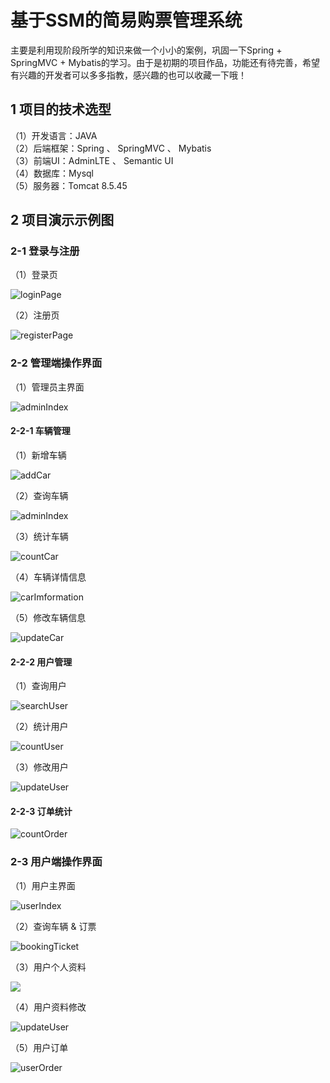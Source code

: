 # 基于SSM的简易购票管理系统

  主要是利用现阶段所学的知识来做一个小小的案例，巩固一下Spring + SpringMVC + Mybatis的学习。由于是初期的项目作品，功能还有待完善，希望有兴趣的开发者可以多多指教，感兴趣的也可以收藏一下哦！

## 1 项目的技术选型
  
（1）开发语言：JAVA  
（2）后端框架：Spring 、 SpringMVC 、 Mybatis  
（3）前端UI：AdminLTE 、 Semantic UI  
（4）数据库：Mysql  
（5）服务器：Tomcat 8.5.45  
  
## 2 项目演示示例图
  
### 2-1 登录与注册

  （1）登录页
   
![loginPage](https://github.com/LcmBlog/SSM-Ticketing-System/blob/master/project_presentation_images/loginPage.PNG)
 
  （2）注册页
   
![registerPage](https://github.com/LcmBlog/SSM-Ticketing-System/blob/master/project_presentation_images/loginPage.PNG)
 
### 2-2 管理端操作界面

  （1）管理员主界面
   
![adminIndex](https://github.com/LcmBlog/SSM-Ticketing-System/blob/master/project_presentation_images/admin/adminIndex.PNG)

#### 2-2-1 车辆管理

  （1）新增车辆
   
![addCar](https://github.com/LcmBlog/SSM-Ticketing-System/blob/master/project_presentation_images/admin/addCar.PNG)

  （2）查询车辆
   
![adminIndex](https://github.com/LcmBlog/SSM-Ticketing-System/blob/master/project_presentation_images/admin/adminIndex.PNG)

  （3）统计车辆
   
![countCar](https://github.com/LcmBlog/SSM-Ticketing-System/blob/master/project_presentation_images/admin/countCar.PNG)

  （4）车辆详情信息
   
![carImformation](https://github.com/LcmBlog/SSM-Ticketing-System/blob/master/project_presentation_images/admin/adminIndex.PNG)

  （5）修改车辆信息
   
![updateCar](https://github.com/LcmBlog/SSM-Ticketing-System/blob/master/project_presentation_images/admin/updateCar.PNG)

#### 2-2-2 用户管理

  （1）查询用户
   
![searchUser](https://github.com/LcmBlog/SSM-Ticketing-System/blob/master/project_presentation_images/admin/searchUser.PNG)

  （2）统计用户
   
![countUser](https://github.com/LcmBlog/SSM-Ticketing-System/blob/master/project_presentation_images/admin/countUser.PNG)

  （3）修改用户
   
![updateUser](https://github.com/LcmBlog/SSM-Ticketing-System/blob/master/project_presentation_images/user/updateUser.PNG)

#### 2-2-3 订单统计

![countOrder](https://github.com/LcmBlog/SSM-Ticketing-System/blob/master/project_presentation_images/admin/countOrder.PNG)

### 2-3 用户端操作界面

  （1）用户主界面
   
![userIndex](https://github.com/LcmBlog/SSM-Ticketing-System/blob/master/project_presentation_images/user/userIndex.PNG)

  （2）查询车辆 & 订票
   
![bookingTicket](https://github.com/LcmBlog/SSM-Ticketing-System/blob/master/project_presentation_images/user/bookingTicket.PNG)

  （3）用户个人资料
   
![](https://github.com/LcmBlog/SSM-Ticketing-System/blob/master/project_presentation_images/user/bookingTicket.PNG)
  
  （4）用户资料修改
   
![updateUser](https://github.com/LcmBlog/SSM-Ticketing-System/blob/master/project_presentation_images/user/updateUser.PNG)

  （5）用户订单
   
![userOrder](https://github.com/LcmBlog/SSM-Ticketing-System/blob/master/project_presentation_images/user/userOrder.PNG)
